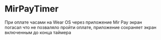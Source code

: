 # MirPayTimer

При оплате часами на Wear OS через приложение Mir Pay экран погасал что не позваляло пройти оплате, приложение сохраняет экран включенным до конца таймера
